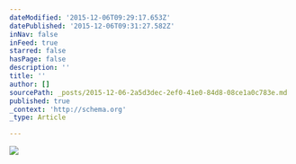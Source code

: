 ```yaml
---
dateModified: '2015-12-06T09:29:17.653Z'
datePublished: '2015-12-06T09:31:27.582Z'
inNav: false
inFeed: true
starred: false
hasPage: false
description: ''
title: ''
author: []
sourcePath: _posts/2015-12-06-2a5d3dec-2ef0-41e0-84d8-08ce1a0c783e.md
published: true
_context: 'http://schema.org'
_type: Article

---
```

![](https://the-grid-user-content.s3-us-west-2.amazonaws.com/5b09ad7e-bc6d-43b6-a65e-eb6817bd60f2.jpg)